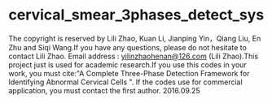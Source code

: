 # cervical_smear_3phases_detect_sys

The copyright is reserved by Lili Zhao, Kuan Li, Jianping Yin，Qiang Liu, En Zhu and Siqi Wang.If you have any questions, please do not hesitate to contact Lili Zhao. Email address : yilinzhaohenan@126.com  (Lili Zhao).This project just is used for academic research.If you use this codes in your work, you must cite:"A Complete Three-Phase Detection Framework for
Identifying Abnormal Cervical Cells ". If the codes use for commercial application, you must contact the first author. 
2016.09.25
